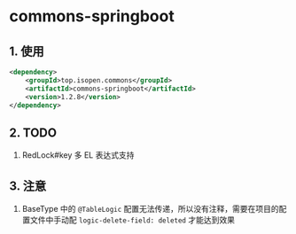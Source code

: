 # commons-springboot

## 1. 使用

```xml
<dependency>
    <groupId>top.isopen.commons</groupId>
    <artifactId>commons-springboot</artifactId>
    <version>1.2.8</version>
</dependency>
```

## 2. TODO

1. RedLock#key 多 EL 表达式支持

## 3. 注意

1. BaseType 中的 `@TableLogic` 配置无法传递，所以没有注释，需要在项目的配置文件中手动配 `logic-delete-field: deleted` 才能达到效果
